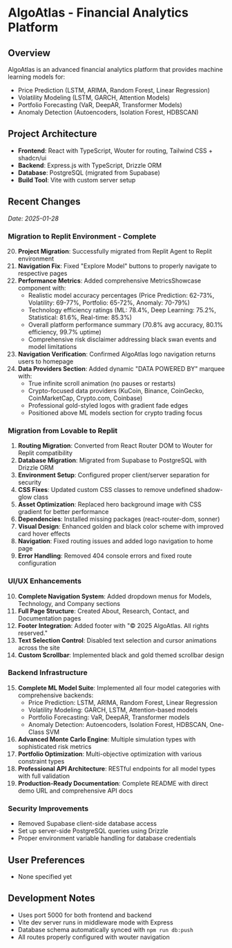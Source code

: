 # AlgoAtlas - Financial Analytics Platform

## Overview
AlgoAtlas is an advanced financial analytics platform that provides machine learning models for:
- Price Prediction (LSTM, ARIMA, Random Forest, Linear Regression)
- Volatility Modeling (LSTM, GARCH, Attention Models)
- Portfolio Forecasting (VaR, DeepAR, Transformer Models)
- Anomaly Detection (Autoencoders, Isolation Forest, HDBSCAN)

## Project Architecture
- **Frontend**: React with TypeScript, Wouter for routing, Tailwind CSS + shadcn/ui
- **Backend**: Express.js with TypeScript, Drizzle ORM
- **Database**: PostgreSQL (migrated from Supabase)
- **Build Tool**: Vite with custom server setup

## Recent Changes
*Date: 2025-01-28*

### Migration to Replit Environment - Complete
20. **Project Migration**: Successfully migrated from Replit Agent to Replit environment
21. **Navigation Fix**: Fixed "Explore Model" buttons to properly navigate to respective pages
22. **Performance Metrics**: Added comprehensive MetricsShowcase component with:
    - Realistic model accuracy percentages (Price Prediction: 62-73%, Volatility: 69-77%, Portfolio: 65-72%, Anomaly: 70-79%)
    - Technology efficiency ratings (ML: 78.4%, Deep Learning: 75.2%, Statistical: 81.6%, Real-time: 85.3%)
    - Overall platform performance summary (70.8% avg accuracy, 80.1% efficiency, 99.7% uptime)
    - Comprehensive risk disclaimer addressing black swan events and model limitations
23. **Navigation Verification**: Confirmed AlgoAtlas logo navigation returns users to homepage
24. **Data Providers Section**: Added dynamic "DATA POWERED BY" marquee with:
    - True infinite scroll animation (no pauses or restarts)
    - Crypto-focused data providers (KuCoin, Binance, CoinGecko, CoinMarketCap, Crypto.com, Coinbase)
    - Professional gold-styled logos with gradient fade edges
    - Positioned above ML models section for crypto trading focus

### Migration from Lovable to Replit
1. **Routing Migration**: Converted from React Router DOM to Wouter for Replit compatibility
2. **Database Migration**: Migrated from Supabase to PostgreSQL with Drizzle ORM
3. **Environment Setup**: Configured proper client/server separation for security
4. **CSS Fixes**: Updated custom CSS classes to remove undefined shadow-glow class
5. **Asset Optimization**: Replaced hero background image with CSS gradient for better performance
6. **Dependencies**: Installed missing packages (react-router-dom, sonner)
7. **Visual Design**: Enhanced golden and black color scheme with improved card hover effects
8. **Navigation**: Fixed routing issues and added logo navigation to home page
9. **Error Handling**: Removed 404 console errors and fixed route configuration

### UI/UX Enhancements
10. **Complete Navigation System**: Added dropdown menus for Models, Technology, and Company sections
11. **Full Page Structure**: Created About, Research, Contact, and Documentation pages
12. **Footer Integration**: Added footer with "© 2025 AlgoAtlas. All rights reserved."
13. **Text Selection Control**: Disabled text selection and cursor animations across the site
14. **Custom Scrollbar**: Implemented black and gold themed scrollbar design

### Backend Infrastructure
15. **Complete ML Model Suite**: Implemented all four model categories with comprehensive backends:
    - Price Prediction: LSTM, ARIMA, Random Forest, Linear Regression
    - Volatility Modeling: GARCH, LSTM, Attention-based models
    - Portfolio Forecasting: VaR, DeepAR, Transformer models
    - Anomaly Detection: Autoencoders, Isolation Forest, HDBSCAN, One-Class SVM
16. **Advanced Monte Carlo Engine**: Multiple simulation types with sophisticated risk metrics
17. **Portfolio Optimization**: Multi-objective optimization with various constraint types
18. **Professional API Architecture**: RESTful endpoints for all model types with full validation
19. **Production-Ready Documentation**: Complete README with direct demo URL and comprehensive API docs

### Security Improvements
- Removed Supabase client-side database access
- Set up server-side PostgreSQL queries using Drizzle
- Proper environment variable handling for database credentials

## User Preferences
- None specified yet

## Development Notes
- Uses port 5000 for both frontend and backend
- Vite dev server runs in middleware mode with Express
- Database schema automatically synced with `npm run db:push`
- All routes properly configured with wouter navigation